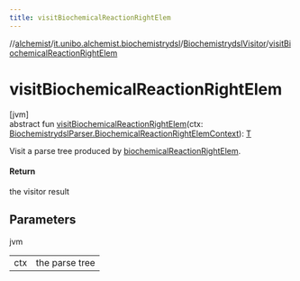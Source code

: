 ```yaml
---
title: visitBiochemicalReactionRightElem
---
```

//[alchemist](../../../index.html)/[it.unibo.alchemist.biochemistrydsl](../index.html)/[BiochemistrydslVisitor](index.html)/[visitBiochemicalReactionRightElem](visit-biochemical-reaction-right-elem.html)



# visitBiochemicalReactionRightElem



[jvm]\
abstract fun [visitBiochemicalReactionRightElem](visit-biochemical-reaction-right-elem.html)(ctx: [BiochemistrydslParser.BiochemicalReactionRightElemContext](../-biochemistrydsl-parser/-biochemical-reaction-right-elem-context/index.html)): [T](../../it.unibo.alchemist.model.implementations.nodes/-abstract-node/index.html)



Visit a parse tree produced by [biochemicalReactionRightElem](../-biochemistrydsl-parser/biochemical-reaction-right-elem.html).



#### Return



the visitor result



## Parameters


jvm

| | |
|---|---|
| ctx | the parse tree |




